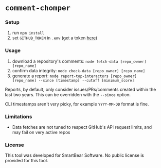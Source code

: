 # `comment-chomper`

### Setup

1. run `npm install`
2. set `GITHUB_TOKEN` in `.env` (get a token [here](https://github.com/settings/tokens))

### Usage

1. download a repository's comments: `node fetch-data [repo_owner] [repo_name]`
2. confirm data integrity: `node check-data [repo_owner] [repo_name]`
3. generate a report: `node report-top-interactors [repo_owner] [repo_name] --since [timestamp] --cutoff [minimum_score]`

Reports, by default, only consider issues/PRs/comments created within the last two years. This can be overridden with the `--since` option.

CLI timestamps aren't very picky, for example `YYYY-MM-DD` format is fine.

### Limitations

- Data fetches are not tuned to respect GitHub's API request limits, and may fail on very active repos

### License

This tool was developed for SmartBear Software. No public license is provided for this tool.
